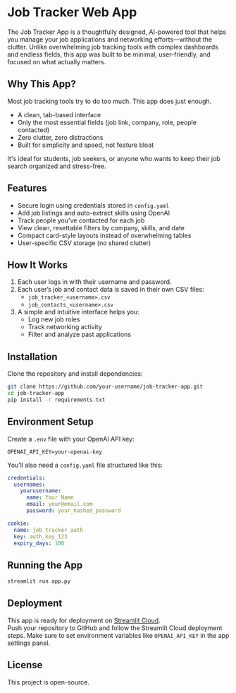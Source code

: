# Job Tracker Web App

The Job Tracker App is a thoughtfully designed, AI-powered tool that helps you manage your job applications and networking efforts—without the clutter. Unlike overwhelming job tracking tools with complex dashboards and endless fields, this app was built to be minimal, user-friendly, and focused on what actually matters.

## Why This App?

Most job tracking tools try to do too much. This app does just enough.

- A clean, tab-based interface
- Only the most essential fields (job link, company, role, people contacted)
- Zero clutter, zero distractions
- Built for simplicity and speed, not feature bloat

It's ideal for students, job seekers, or anyone who wants to keep their job search organized and stress-free.

## Features

- Secure login using credentials stored in `config.yaml`
- Add job listings and auto-extract skills using OpenAI
- Track people you've contacted for each job
- View clean, resettable filters by company, skills, and date
- Compact card-style layouts instead of overwhelming tables
- User-specific CSV storage (no shared clutter)

## How It Works

1. Each user logs in with their username and password.
2. Each user’s job and contact data is saved in their own CSV files:
   - `job_tracker_<username>.csv`
   - `job_contacts_<username>.csv`
3. A simple and intuitive interface helps you:
   - Log new job roles
   - Track networking activity
   - Filter and analyze past applications
## Installation

Clone the repository and install dependencies:

```bash
git clone https://github.com/your-username/job-tracker-app.git
cd job-tracker-app
pip install -r requirements.txt
```

## Environment Setup

Create a `.env` file with your OpenAI API key:

```
OPENAI_API_KEY=your-openai-key
```

You’ll also need a `config.yaml` file structured like this:

```yaml
credentials:
  usernames:
    yourusername:
      name: Your Name
      email: your@email.com
      password: your_hashed_password

cookie:
  name: job_tracker_auth
  key: auth_key_123
  expiry_days: 100
```

## Running the App

```bash
streamlit run app.py
```

## Deployment

This app is ready for deployment on [Streamlit Cloud](https://streamlit.io/cloud).  
Push your repository to GitHub and follow the Streamlit Cloud deployment steps. Make sure to set environment variables like `OPENAI_API_KEY` in the app settings panel.

## License

This project is open-source. 
